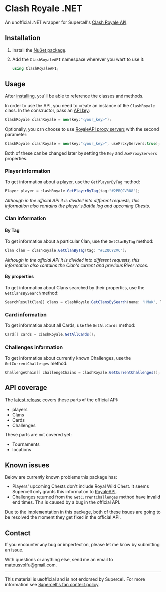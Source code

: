 # Clash Royale .NET
An unofficial .NET wrapper for Supercell's [Clash Royale API](https://developer.clashroyale.com/).

## Installation
1. Install the [NuGet package](https://www.nuget.org/packages/ClashRoyaleDotNet).
2. Add the `ClashRoyaleAPI` namespace wherever you want to use it:

   ```cs
   using ClashRoyaleAPI;
   ```

## Usage
After [installing](#installation), you'll be able to reference the classes and methods.

In order to use the API, you need to create an instance of the `ClashRoyale` class. In the constructor, pass an [API key](https://developer.clashroyale.com/#/getting-started):
```cs
ClashRoyale clashRoyale = new(key:"<your_key>");
```

Optionally, you can choose to use [RoyaleAPI proxy servers](https://docs.royaleapi.com/#/proxy) with the second parameter:
```cs
ClashRoyale clashRoyale = new(key:"<your_key>", useProxyServers:true);
```

Both of these can be changed later by setting the `Key` and `UseProxyServers` properties.

### Player information
To get information about a player, use the `GetPlayerByTag` method:
```cs
Player player = clashRoyale.GetPlayerByTag(tag:"#2PRQQVR88");
```
*Although in the official API it is divided into different requests, this information also contains the player's Battle log and upcoming Chests.*

### Clan information

#### By Tag
To get information about a particular Clan, use the `GetClanByTag` method:
```cs
Clan clan = clashRoyale.GetClanByTag(tag: "#L2QCY2VC");
```
*Although in the official API it is divided into different requests, this information also contains the Clan's current and previous River races.*

#### By properties
To get information about Clans searched by their properties, use the `GetClansBySearch` method:
```cs
SearchResultClan[] clans = clashRoyale.GetClansBySearch(name: "HMaK", locationID: 57000070, minMembers: 35, maxMembers: 45, minScore: 30000);
```

### Card information
To get information about all Cards, use the `GetAllCards` method:
```cs
Card[] cards = clashRoyale.GetAllCards();
```

### Challenges information
To get information about currently known Challenges, use the `GetCurrentChallenges` method:
```cs
ChallengeChain[] challengeChains = clashRoyale.GetCurrentChallenges();
```

## API coverage
The [latest release](https://github.com/matousvolf/clash-royale-dotnet/releases/latest) covers these parts of the official API:
- players
- Clans
- Cards
- Challenges

These parts are not covered yet:
- Tournaments
- locations

## Known issues
Below are currently known problems this package has:
- Players' upcoming Chests don't include Royal Wild Chest. It seems Supercell only grants this information to [RoyaleAPI](https://royaleapi.com/).
- Challenges returned from the `GetCurrentChallenges` method have invalid end times. This is caused by a bug in the official API.

Due to the implementation in this package, both of these issues are going to be resolved the moment they get fixed in the official API.

## Contact
If you encounter any bug or imperfection, please let me know by submitting an [issue](https://github.com/matousvolf/clash-royale-dotnet/issues).

With questions or anything else, send me an email to [matousvolfu@gmail.com](mailto:matousvolfu@gmail.com).

---

This material is unofficial and is not endorsed by Supercell. For more information see [Supercell's fan content policy](https://www.supercell.com/fan-content-policy).
